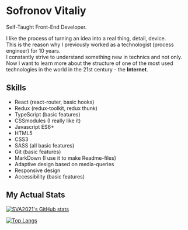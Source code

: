 # Sofronov Vitaliy

Self-Taught Front-End Developer.

I like the process of turning an idea into a real thing, detail, device.\
This is the reason why I previously worked as a technologist (process engineer) for 10 years.\
I constantly strive to understand something new in technics and not only.\
Now I want to learn more about the structure of one of the most used technologies in the world in the 21st century - the **Internet**.

## Skills

- React (react-router, basic hooks)
- Redux (redux-toolkit, redux thunk)
- TypeScript (basic features)
- CSSmodules (I really like it)
- Javascript ES6+
- HTML5
- CSS3
- SASS (all basic features)
- Git (basic features)
- MarkDown (I use it to make Readme-files)
- Adaptive design based on media-queries
- Responsive design
- Accessibility (basic features)

## My Actual Stats

[![SVA2021's GitHub stats](https://github-readme-stats.vercel.app/api?username=SVA2021&count_private=false&show_icons=true&include_all_commits=true&theme=dark)](https://github.com/SVA2021)

[![Top Langs](https://github-readme-stats.vercel.app/api/top-langs/?username=SVA2021&count_private=true&include_all_commits=true&theme=dark&layout=compact)](https://github.com/SVA2021)
